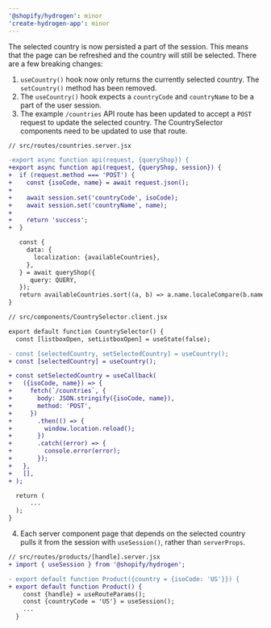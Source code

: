 ```yaml
---
'@shopify/hydrogen': minor
'create-hydrogen-app': minor
---
```


The selected country is now persisted a part of the session. This means that the page can be refreshed and the country will still be selected. There are a few breaking changes:

1. `useCountry()` hook now only returns the currently selected country. The `setCountry()` method has been removed.
2. The `useCountry()` hook expects a `countryCode` and `countryName` to be a part of the user session.
3. The example `/countries` API route has been updated to accept a `POST` request to update the selected country. The CountrySelector components need to be updated to use that route.

```diff
// src/routes/countries.server.jsx

-export async function api(request, {queryShop}) {
+export async function api(request, {queryShop, session}) {
+  if (request.method === 'POST') {
+    const {isoCode, name} = await request.json();
+
+    await session.set('countryCode', isoCode);
+    await session.set('countryName', name);
+
+    return 'success';
+  }

   const {
     data: {
       localization: {availableCountries},
     },
   } = await queryShop({
      query: QUERY,
   });
   return availableCountries.sort((a, b) => a.name.localeCompare(b.name));
}
```

```diff
// src/components/CountrySelector.client.jsx

export default function CountrySelector() {
  const [listboxOpen, setListboxOpen] = useState(false);

- const [selectedCountry, setSelectedCountry] = useCountry();
+ const [selectedCountry] = useCountry();

+ const setSelectedCountry = useCallback(
+   ({isoCode, name}) => {
+     fetch(`/countries`, {
+       body: JSON.stringify({isoCode, name}),
+       method: 'POST',
+     })
+       .then(() => {
+         window.location.reload();
+       })
+       .catch((error) => {
+         console.error(error);
+       });
+   },
+   [],
+ );

  return (
      ...
  );
}
```

4. Each server component page that depends on the selected country pulls it from the session with `useSession()`, rather than `serverProps`.

```diff
// src/routes/products/[handle].server.jsx
+ import { useSession } from '@shopify/hydrogen';

- export default function Product({country = {isoCode: 'US'}}) {
+ export default function Product() {
    const {handle} = useRouteParams();
    const {countryCode = 'US'} = useSession();
    ...
  }
```
